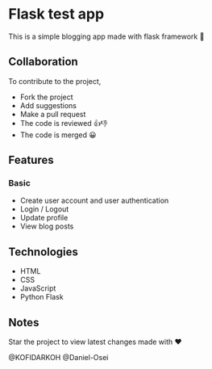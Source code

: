 # **Flask test app**

This is a simple blogging app made with flask framework :snake:

## Collaboration

To contribute to the project,
+ Fork the project
+ Add suggestions
+ Make a pull request
+ The code is reviewed :+1::-1:
+ The code is merged :grinning:

## Features
### Basic
+ Create user account and user authentication
+ Login / Logout
+ Update profile
+ View blog posts

## Technologies
+ HTML
+ CSS
+ JavaScript
+ Python Flask

## Notes
Star the project to view latest changes
made with :heart:

@KOFIDARKOH @Daniel-Osei
